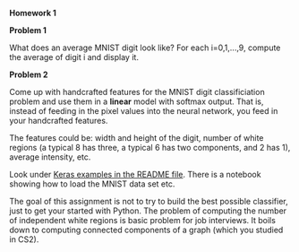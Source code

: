 **Homework 1**

**Problem 1** 

What does an average MNIST digit look like? For each i=0,1,...,9, compute the average of digit i and display it.

**Problem 2**

Come up with handcrafted features for the MNIST digit classificiation problem and use them in a **linear** model with softmax output. That is, instead of feeding in the pixel values into the neural network, you feed in your handcrafted features.

The features could be: width and height of the digit, number of white regions (a typical 8 has three, a typical 6 has two components, and 2 has 1), average intensity, etc. 

Look  under [Keras examples in the README file](https://github.com/schneider128k/machine_learning_course/blob/master/README.md). There is a notebook showing how to load the MNIST data set etc.

The goal of this assignment is not to try to build the best possible classifier, just to get your started with Python. The problem of computing the number of independent white regions is basic problem for job interviews. It boils down to computing connected components of a graph (which you studied in CS2).

